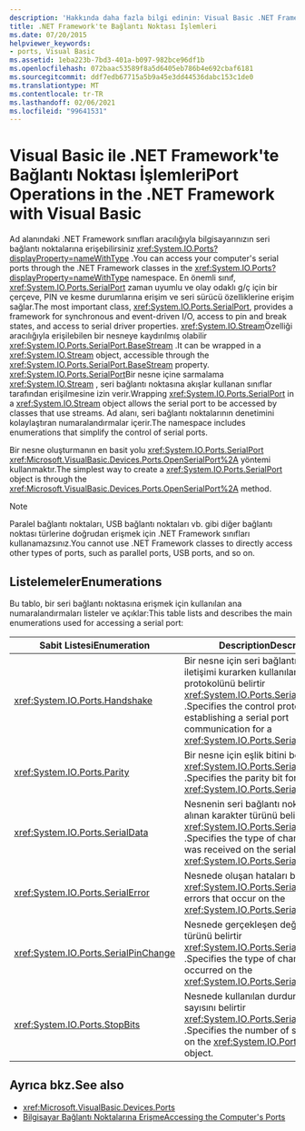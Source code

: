 ```yaml
---
description: 'Hakkında daha fazla bilgi edinin: Visual Basic .NET Framework bağlantı noktası Işlemleri'
title: .NET Framework'te Bağlantı Noktası İşlemleri
ms.date: 07/20/2015
helpviewer_keywords:
- ports, Visual Basic
ms.assetid: 1eba223b-7bd3-401a-b097-982bce96df1b
ms.openlocfilehash: 072baac53589f8a5d6405eb786b4e692cbaf6181
ms.sourcegitcommit: ddf7edb67715a5b9a45e3dd44536dabc153c1de0
ms.translationtype: MT
ms.contentlocale: tr-TR
ms.lasthandoff: 02/06/2021
ms.locfileid: "99641531"
---
```

# <a name="port-operations-in-the-net-framework-with-visual-basic"></a><span data-ttu-id="fe5f0-103">Visual Basic ile .NET Framework'te Bağlantı Noktası İşlemleri</span><span class="sxs-lookup"><span data-stu-id="fe5f0-103">Port Operations in the .NET Framework with Visual Basic</span></span>

<span data-ttu-id="fe5f0-104">Ad alanındaki .NET Framework sınıfları aracılığıyla bilgisayarınızın seri bağlantı noktalarına erişebilirsiniz <xref:System.IO.Ports?displayProperty=nameWithType> .</span><span class="sxs-lookup"><span data-stu-id="fe5f0-104">You can access your computer's serial ports through the .NET Framework classes in the <xref:System.IO.Ports?displayProperty=nameWithType> namespace.</span></span> <span data-ttu-id="fe5f0-105">En önemli sınıf, <xref:System.IO.Ports.SerialPort> zaman uyumlu ve olay odaklı g/ç için bir çerçeve, PIN ve kesme durumlarına erişim ve seri sürücü özelliklerine erişim sağlar.</span><span class="sxs-lookup"><span data-stu-id="fe5f0-105">The most important class, <xref:System.IO.Ports.SerialPort>, provides a framework for synchronous and event-driven I/O, access to pin and break states, and access to serial driver properties.</span></span> <span data-ttu-id="fe5f0-106"><xref:System.IO.Stream>Özelliği aracılığıyla erişilebilen bir nesneye kaydırılmış olabilir <xref:System.IO.Ports.SerialPort.BaseStream> .</span><span class="sxs-lookup"><span data-stu-id="fe5f0-106">It can be wrapped in a <xref:System.IO.Stream> object, accessible through the <xref:System.IO.Ports.SerialPort.BaseStream> property.</span></span> <span data-ttu-id="fe5f0-107"><xref:System.IO.Ports.SerialPort>Bir nesne içine sarmalama <xref:System.IO.Stream> , seri bağlantı noktasına akışlar kullanan sınıflar tarafından erişilmesine izin verir.</span><span class="sxs-lookup"><span data-stu-id="fe5f0-107">Wrapping <xref:System.IO.Ports.SerialPort> in a <xref:System.IO.Stream> object allows the serial port to be accessed by classes that use streams.</span></span> <span data-ttu-id="fe5f0-108">Ad alanı, seri bağlantı noktalarının denetimini kolaylaştıran numaralandırmalar içerir.</span><span class="sxs-lookup"><span data-stu-id="fe5f0-108">The namespace includes enumerations that simplify the control of serial ports.</span></span>

<span data-ttu-id="fe5f0-109">Bir nesne oluşturmanın en basit yolu <xref:System.IO.Ports.SerialPort> <xref:Microsoft.VisualBasic.Devices.Ports.OpenSerialPort%2A> yöntemi kullanmaktır.</span><span class="sxs-lookup"><span data-stu-id="fe5f0-109">The simplest way to create a <xref:System.IO.Ports.SerialPort> object is through the <xref:Microsoft.VisualBasic.Devices.Ports.OpenSerialPort%2A> method.</span></span>

> [!NOTE]
> <span data-ttu-id="fe5f0-110">Paralel bağlantı noktaları, USB bağlantı noktaları vb. gibi diğer bağlantı noktası türlerine doğrudan erişmek için .NET Framework sınıfları kullanamazsınız.</span><span class="sxs-lookup"><span data-stu-id="fe5f0-110">You cannot use .NET Framework classes to directly access other types of ports, such as parallel ports, USB ports, and so on.</span></span>

## <a name="enumerations"></a><span data-ttu-id="fe5f0-111">Listelemeler</span><span class="sxs-lookup"><span data-stu-id="fe5f0-111">Enumerations</span></span>

<span data-ttu-id="fe5f0-112">Bu tablo, bir seri bağlantı noktasına erişmek için kullanılan ana numaralandırmaları listeler ve açıklar:</span><span class="sxs-lookup"><span data-stu-id="fe5f0-112">This table lists and describes the main enumerations used for accessing a serial port:</span></span>

|<span data-ttu-id="fe5f0-113">Sabit Listesi</span><span class="sxs-lookup"><span data-stu-id="fe5f0-113">Enumeration</span></span>|<span data-ttu-id="fe5f0-114">Description</span><span class="sxs-lookup"><span data-stu-id="fe5f0-114">Description</span></span>|
|---|---|
|<xref:System.IO.Ports.Handshake>|<span data-ttu-id="fe5f0-115">Bir nesne için seri bağlantı noktası iletişimi kurarken kullanılan denetim protokolünü belirtir <xref:System.IO.Ports.SerialPort> .</span><span class="sxs-lookup"><span data-stu-id="fe5f0-115">Specifies the control protocol used in establishing a serial port communication for a <xref:System.IO.Ports.SerialPort> object.</span></span>|
|<xref:System.IO.Ports.Parity>|<span data-ttu-id="fe5f0-116">Bir nesne için eşlik bitini belirtir <xref:System.IO.Ports.SerialPort> .</span><span class="sxs-lookup"><span data-stu-id="fe5f0-116">Specifies the parity bit for a <xref:System.IO.Ports.SerialPort> object.</span></span>|
|<xref:System.IO.Ports.SerialData>|<span data-ttu-id="fe5f0-117">Nesnenin seri bağlantı noktasında alınan karakter türünü belirtir <xref:System.IO.Ports.SerialPort> .</span><span class="sxs-lookup"><span data-stu-id="fe5f0-117">Specifies the type of character that was received on the serial port of the <xref:System.IO.Ports.SerialPort> object.</span></span>|
|<xref:System.IO.Ports.SerialError>|<span data-ttu-id="fe5f0-118">Nesnede oluşan hataları belirtir <xref:System.IO.Ports.SerialPort></span><span class="sxs-lookup"><span data-stu-id="fe5f0-118">Specifies errors that occur on the <xref:System.IO.Ports.SerialPort> object</span></span>|
|<xref:System.IO.Ports.SerialPinChange>|<span data-ttu-id="fe5f0-119">Nesnede gerçekleşen değişikliğin türünü belirtir <xref:System.IO.Ports.SerialPort> .</span><span class="sxs-lookup"><span data-stu-id="fe5f0-119">Specifies the type of change that occurred on the <xref:System.IO.Ports.SerialPort> object.</span></span>|
|<xref:System.IO.Ports.StopBits>|<span data-ttu-id="fe5f0-120">Nesnede kullanılan durdurma bitlerinin sayısını belirtir <xref:System.IO.Ports.SerialPort> .</span><span class="sxs-lookup"><span data-stu-id="fe5f0-120">Specifies the number of stop bits used on the <xref:System.IO.Ports.SerialPort> object.</span></span>|

## <a name="see-also"></a><span data-ttu-id="fe5f0-121">Ayrıca bkz.</span><span class="sxs-lookup"><span data-stu-id="fe5f0-121">See also</span></span>

- <xref:Microsoft.VisualBasic.Devices.Ports>
- [<span data-ttu-id="fe5f0-122">Bilgisayar Bağlantı Noktalarına Erişme</span><span class="sxs-lookup"><span data-stu-id="fe5f0-122">Accessing the Computer's Ports</span></span>](accessing-the-computer-s-ports.md)
